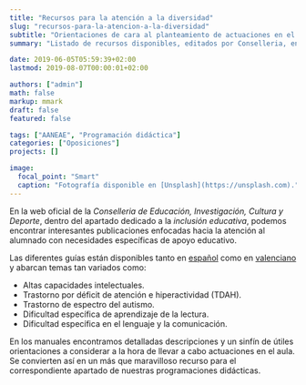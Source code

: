 ```yaml
---
title: "Recursos para la atención a la diversidad"
slug: "recursos-para-la-atencion-a-la-diversidad"
subtitle: "Orientaciones de cara al planteamiento de actuaciones en el aula"
summary: "Listado de recursos disponibles, editados por Conselleria, enfocados hacia la atención al alumnado con necesidades específicas de apoyo educativo."

date: 2019-06-05T05:59:39+02:00
lastmod: 2019-08-07T00:00:01+02:00

authors: ["admin"]
math: false
markup: mmark
draft: false
featured: false

tags: ["AANEAE", "Programación didáctica"]
categories: ["Oposiciones"]
projects: []

image:
  focal_point: "Smart"
  caption: "Fotografía disponible en [Unsplash](https://unsplash.com)."
---
```


En la web oficial de la *Conselleria de Educación, Investigación, Cultura y Deporte*, dentro del apartado dedicado a la *inclusión educativa*, podemos encontrar interesantes publicaciones enfocadas hacia la atención al alumnado con necesidades específicas de apoyo educativo.

Las diferentes guías están disponibles tanto en [español](http://www.ceice.gva.es/es/web/inclusioeducativa/publicaciones) como en [valenciano](http://www.ceice.gva.es/va/web/inclusioeducativa/publicaciones?platform=hootsuite) y abarcan temas tan variados como:

- Altas capacidades intelectuales.
- Trastorno por déficit de atención e hiperactividad (TDAH).
- Trastorno de espectro del autismo.
- Dificultad específica de aprendizaje de la lectura.
- Dificultad específica en el lenguaje y la comunicación.

En los manuales encontramos detalladas descripciones y un sinfín de útiles orientaciones a considerar a la hora de llevar a cabo actuaciones en el aula. Se convierten así en un más que maravilloso recurso para el correspondiente apartado de nuestras programaciones didácticas.
